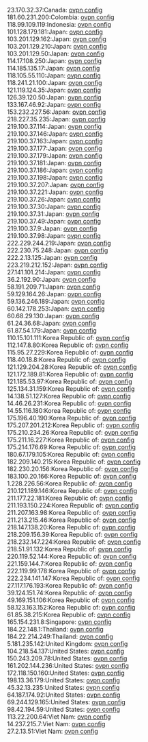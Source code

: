 23.170.32.37:Canada: [ovpn config](vpn/23_170_32_37.ovpn)  
181.60.231.200:Colombia: [ovpn config](vpn/181_60_231_200.ovpn)  
118.99.109.119:Indonesia: [ovpn config](vpn/118_99_109_119.ovpn)  
101.128.179.181:Japan: [ovpn config](vpn/101_128_179_181.ovpn)  
103.201.129.162:Japan: [ovpn config](vpn/103_201_129_162.ovpn)  
103.201.129.210:Japan: [ovpn config](vpn/103_201_129_210.ovpn)  
103.201.129.50:Japan: [ovpn config](vpn/103_201_129_50.ovpn)  
114.17.108.250:Japan: [ovpn config](vpn/114_17_108_250.ovpn)  
114.185.135.17:Japan: [ovpn config](vpn/114_185_135_17.ovpn)  
118.105.55.110:Japan: [ovpn config](vpn/118_105_55_110.ovpn)  
118.241.21.100:Japan: [ovpn config](vpn/118_241_21_100.ovpn)  
121.119.124.35:Japan: [ovpn config](vpn/121_119_124_35.ovpn)  
126.39.120.50:Japan: [ovpn config](vpn/126_39_120_50.ovpn)  
133.167.46.92:Japan: [ovpn config](vpn/133_167_46_92.ovpn)  
153.232.227.56:Japan: [ovpn config](vpn/153_232_227_56.ovpn)  
218.227.35.235:Japan: [ovpn config](vpn/218_227_35_235.ovpn)  
219.100.37.114:Japan: [ovpn config](vpn/219_100_37_114.ovpn)  
219.100.37.146:Japan: [ovpn config](vpn/219_100_37_146.ovpn)  
219.100.37.163:Japan: [ovpn config](vpn/219_100_37_163.ovpn)  
219.100.37.177:Japan: [ovpn config](vpn/219_100_37_177.ovpn)  
219.100.37.179:Japan: [ovpn config](vpn/219_100_37_179.ovpn)  
219.100.37.181:Japan: [ovpn config](vpn/219_100_37_181.ovpn)  
219.100.37.186:Japan: [ovpn config](vpn/219_100_37_186.ovpn)  
219.100.37.198:Japan: [ovpn config](vpn/219_100_37_198.ovpn)  
219.100.37.207:Japan: [ovpn config](vpn/219_100_37_207.ovpn)  
219.100.37.221:Japan: [ovpn config](vpn/219_100_37_221.ovpn)  
219.100.37.26:Japan: [ovpn config](vpn/219_100_37_26.ovpn)  
219.100.37.30:Japan: [ovpn config](vpn/219_100_37_30.ovpn)  
219.100.37.31:Japan: [ovpn config](vpn/219_100_37_31.ovpn)  
219.100.37.49:Japan: [ovpn config](vpn/219_100_37_49.ovpn)  
219.100.37.9:Japan: [ovpn config](vpn/219_100_37_9.ovpn)  
219.100.37.98:Japan: [ovpn config](vpn/219_100_37_98.ovpn)  
222.229.244.219:Japan: [ovpn config](vpn/222_229_244_219.ovpn)  
222.230.75.248:Japan: [ovpn config](vpn/222_230_75_248.ovpn)  
222.2.13.125:Japan: [ovpn config](vpn/222_2_13_125.ovpn)  
223.219.212.152:Japan: [ovpn config](vpn/223_219_212_152.ovpn)  
27.141.101.214:Japan: [ovpn config](vpn/27_141_101_214.ovpn)  
36.2.192.90:Japan: [ovpn config](vpn/36_2_192_90.ovpn)  
58.191.209.71:Japan: [ovpn config](vpn/58_191_209_71.ovpn)  
59.129.164.26:Japan: [ovpn config](vpn/59_129_164_26.ovpn)  
59.136.246.189:Japan: [ovpn config](vpn/59_136_246_189.ovpn)  
60.142.178.253:Japan: [ovpn config](vpn/60_142_178_253.ovpn)  
60.68.29.130:Japan: [ovpn config](vpn/60_68_29_130.ovpn)  
61.24.36.68:Japan: [ovpn config](vpn/61_24_36_68.ovpn)  
61.87.54.179:Japan: [ovpn config](vpn/61_87_54_179.ovpn)  
110.15.101.111:Korea Republic of: [ovpn config](vpn/110_15_101_111.ovpn)  
112.147.8.80:Korea Republic of: [ovpn config](vpn/112_147_8_80.ovpn)  
115.95.27.229:Korea Republic of: [ovpn config](vpn/115_95_27_229.ovpn)  
118.40.18.8:Korea Republic of: [ovpn config](vpn/118_40_18_8.ovpn)  
121.129.204.28:Korea Republic of: [ovpn config](vpn/121_129_204_28.ovpn)  
121.172.189.81:Korea Republic of: [ovpn config](vpn/121_172_189_81.ovpn)  
121.185.53.97:Korea Republic of: [ovpn config](vpn/121_185_53_97.ovpn)  
125.134.31.159:Korea Republic of: [ovpn config](vpn/125_134_31_159.ovpn)  
14.138.51.127:Korea Republic of: [ovpn config](vpn/14_138_51_127.ovpn)  
14.46.26.231:Korea Republic of: [ovpn config](vpn/14_46_26_231.ovpn)  
14.55.116.180:Korea Republic of: [ovpn config](vpn/14_55_116_180.ovpn)  
175.196.40.190:Korea Republic of: [ovpn config](vpn/175_196_40_190.ovpn)  
175.207.201.212:Korea Republic of: [ovpn config](vpn/175_207_201_212.ovpn)  
175.210.234.26:Korea Republic of: [ovpn config](vpn/175_210_234_26.ovpn)  
175.211.16.227:Korea Republic of: [ovpn config](vpn/175_211_16_227.ovpn)  
175.214.176.69:Korea Republic of: [ovpn config](vpn/175_214_176_69.ovpn)  
180.67.179.105:Korea Republic of: [ovpn config](vpn/180_67_179_105.ovpn)  
182.209.140.215:Korea Republic of: [ovpn config](vpn/182_209_140_215.ovpn)  
182.230.20.156:Korea Republic of: [ovpn config](vpn/182_230_20_156.ovpn)  
183.100.20.166:Korea Republic of: [ovpn config](vpn/183_100_20_166.ovpn)  
1.228.226.56:Korea Republic of: [ovpn config](vpn/1_228_226_56.ovpn)  
210.121.189.146:Korea Republic of: [ovpn config](vpn/210_121_189_146.ovpn)  
211.177.22.181:Korea Republic of: [ovpn config](vpn/211_177_22_181.ovpn)  
211.193.150.224:Korea Republic of: [ovpn config](vpn/211_193_150_224.ovpn)  
211.207.163.98:Korea Republic of: [ovpn config](vpn/211_207_163_98.ovpn)  
211.213.215.46:Korea Republic of: [ovpn config](vpn/211_213_215_46.ovpn)  
218.147.138.20:Korea Republic of: [ovpn config](vpn/218_147_138_20.ovpn)  
218.209.156.39:Korea Republic of: [ovpn config](vpn/218_209_156_39.ovpn)  
218.232.147.224:Korea Republic of: [ovpn config](vpn/218_232_147_224.ovpn)  
218.51.91.132:Korea Republic of: [ovpn config](vpn/218_51_91_132.ovpn)  
220.119.52.144:Korea Republic of: [ovpn config](vpn/220_119_52_144.ovpn)  
221.159.144.7:Korea Republic of: [ovpn config](vpn/221_159_144_7.ovpn)  
222.119.99.178:Korea Republic of: [ovpn config](vpn/222_119_99_178.ovpn)  
222.234.141.147:Korea Republic of: [ovpn config](vpn/222_234_141_147.ovpn)  
27.117.176.193:Korea Republic of: [ovpn config](vpn/27_117_176_193.ovpn)  
39.124.151.74:Korea Republic of: [ovpn config](vpn/39_124_151_74.ovpn)  
49.169.151.106:Korea Republic of: [ovpn config](vpn/49_169_151_106.ovpn)  
58.123.163.152:Korea Republic of: [ovpn config](vpn/58_123_163_152.ovpn)  
61.85.38.215:Korea Republic of: [ovpn config](vpn/61_85_38_215.ovpn)  
165.154.231.8:Singapore: [ovpn config](vpn/165_154_231_8.ovpn)  
184.22.148.1:Thailand: [ovpn config](vpn/184_22_148_1.ovpn)  
184.22.214.249:Thailand: [ovpn config](vpn/184_22_214_249.ovpn)  
5.181.235.142:United Kingdom: [ovpn config](vpn/5_181_235_142.ovpn)  
104.218.54.137:United States: [ovpn config](vpn/104_218_54_137.ovpn)  
150.243.209.78:United States: [ovpn config](vpn/150_243_209_78.ovpn)  
161.202.144.236:United States: [ovpn config](vpn/161_202_144_236.ovpn)  
172.118.150.160:United States: [ovpn config](vpn/172_118_150_160.ovpn)  
198.13.36.179:United States: [ovpn config](vpn/198_13_36_179.ovpn)  
45.32.13.235:United States: [ovpn config](vpn/45_32_13_235.ovpn)  
64.187.174.92:United States: [ovpn config](vpn/64_187_174_92.ovpn)  
69.244.129.165:United States: [ovpn config](vpn/69_244_129_165.ovpn)  
98.42.194.59:United States: [ovpn config](vpn/98_42_194_59.ovpn)  
113.22.200.64:Viet Nam: [ovpn config](vpn/113_22_200_64.ovpn)  
14.237.215.7:Viet Nam: [ovpn config](vpn/14_237_215_7.ovpn)  
27.2.13.51:Viet Nam: [ovpn config](vpn/27_2_13_51.ovpn)  

